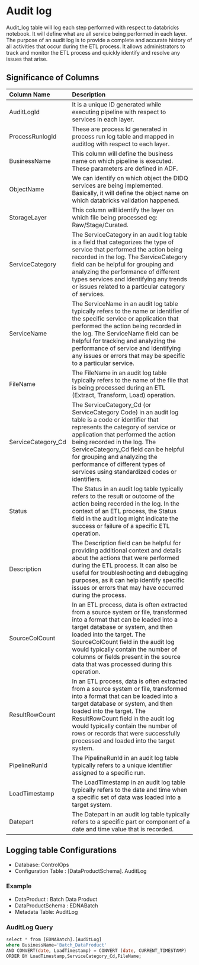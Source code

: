 # Audit log

Audit_log table will log each step performed with respect to databricks notebook. It will define what are all service being performed in each layer.
The purpose of an audit log is to provide a complete and accurate history of all activities that occur during the ETL process. It allows administrators to track and monitor the ETL process and quickly identify and resolve any issues that arise.

## Significance of Columns

| Column Name           	| 	Description	|
| :---        						| 	:--- 	|
|AuditLogId           |            It is a unique ID generated while executing pipeline with respect to services in each layer.	|
|ProcessRunlogId       |       These are process Id generated in process run log table and mapped in auditlog with respect to each layer.	|
|BusinessName           |        This column will define the business name on which pipeline is executed. These parameters are defined in ADF.	|
|ObjectName    |      We can identify on which object the DIDQ services are being implemented. Basically, it will define the object name on which databricks validation happened.	|
|StorageLayer    |     This column will identify the layer on which file being processed eg: Raw/Stage/Curated.	|
|ServiceCategory  |  The ServiceCategory in an audit log table is a field that categorizes the type of service that performed the action being recorded in the log. The ServiceCategory field can be helpful for grouping and analyzing the performance of different types  services and identifying any trends or issues related to a particular category of services.	|
|ServiceName	|  The ServiceName in an audit log table typically refers to the name or identifier of the specific service or application that performed the action being recorded in the log.  The ServiceName field can be helpful for tracking and analyzing the performance of service and identifying any issues or errors that may be specific to a particular service.	|
|FileName    |    The FileName in an audit log table typically refers to the name of the file that is being processed during an ETL (Extract, Transform, Load) operation.	|
|ServiceCategory_Cd      |     The ServiceCategory_Cd (or ServiceCategory Code) in an audit log table is a code or identifier that represents the category of service or application that performed the action being recorded in the log. The ServiceCategory_Cd field can be helpful for grouping and analyzing the performance of different types of services using standardized codes or identifiers.	|
|Status	|    The Status in an audit log table typically refers to the result or outcome of the action being recorded in the log. In the context of an ETL process, the Status field in the audit log might indicate the success or failure of a specific ETL operation.	|
|Description	|	  The Description field can be helpful for providing additional context and details about the actions that were performed during the ETL process. It can also be useful for troubleshooting and debugging purposes, as it can help identify specific issues or errors that may have occurred during the process.	|
|SourceColCount	|    In an ETL process, data is often extracted from a source system or file, transformed into a format that can be loaded into a target database or system, and then loaded into the target. The  SourceColCount field in the audit log would typically contain the number of columns or fields present in the  source data that was processed during this operation.	|
|ResultRowCount	|  In an ETL process, data is often extracted from a source system or file, transformed into a format that can be loaded into a target database or system, and then loaded into the target. The ResultRowCount field in the audit log would typically contain the number of rows or records that were successfully processed and loaded into the target system.	|
|PipelineRunId	|    The PipelineRunId in an audit log table typically refers to a unique identifier assigned to a specific run.	|
|LoadTimestamp	|    The LoadTimestamp in an audit log table typically refers to the date and time when a specific set of data was loaded into a target system.	|
|Datepart  |  The Datepart in an audit log table typically refers to a specific part or component of a date and time value that is recorded.	|

## Logging table Configurations

*	Database: ControlOps
*	Configuration Table : [DataProductSchema]. AuditLog

### Example

*	DataProduct : Batch Data Product
*	DataProductSchema : EDNABatch
*	Metadata Table: AuditLog

### AuditLog Query

```sql
select * from [EDNABatch].[AuditLog]
where BusinessName='Batch_DataProduct'
AND CONVERT(date, LoadTimestamp) = CONVERT (date, CURRENT_TIMESTAMP)
ORDER BY LoadTimestamp,ServiceCategory_Cd,FileName;
```

